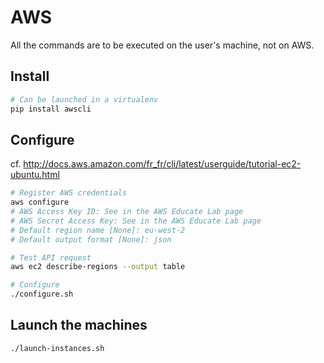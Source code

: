 # AWS

All the commands are to be executed on the user's machine, not on AWS.

## Install

```bash
# Can be launched in a virtualenv
pip install awscli
```

## Configure

cf. http://docs.aws.amazon.com/fr_fr/cli/latest/userguide/tutorial-ec2-ubuntu.html

```bash
# Register AWS credentials
aws configure
# AWS Access Key ID: See in the AWS Educate Lab page
# AWS Secret Access Key: See in the AWS Educate Lab page
# Default region name [None]: eu-west-2
# Default output format [None]: json

# Test API request
aws ec2 describe-regions --output table

# Configure
./configure.sh
```

## Launch the machines

```bash
./launch-instances.sh
```
